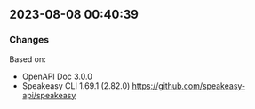 

## 2023-08-08 00:40:39
### Changes
Based on:
- OpenAPI Doc 3.0.0 
- Speakeasy CLI 1.69.1 (2.82.0) https://github.com/speakeasy-api/speakeasy